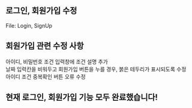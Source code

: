 ## 로그인, 회원가입 수정
File: Login, SignUp <br/>

## 회원가입 관련 수정 사항
아이디, 비밀번호 조건 입력창에 조건 설명 추가 <br/>
날짜 입력칸을 비워두고 회원가입 버튼을 누를 경우, 붉은 테두리가 표시되도록 수정 <br/>
아이디 조건 중복확인 버튼 오류 수정 <br/>

## 현재 로그인, 회원가입 기능 모두 완료했습니다!
